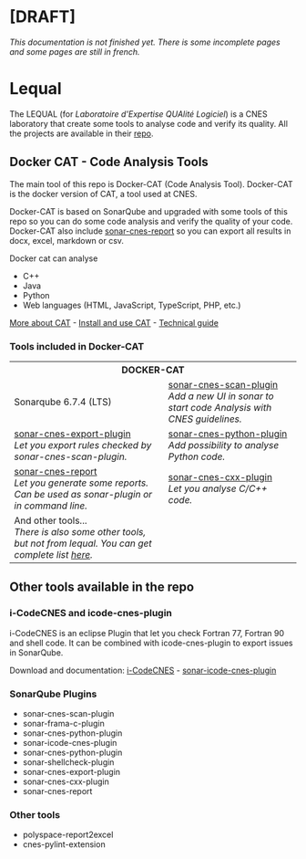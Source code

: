 # [DRAFT]
*This documentation is not finished yet. There is some incomplete pages and some pages are still in french.*

# Lequal

The LEQUAL (for *Laboratoire d'Expertise QUAlité Logiciel*) is a CNES laboratory that 
create some tools to analyse code and verify its quality. All the projects are available
in their [repo](https://github.com/lequal).


## Docker CAT - Code Analysis Tools
The main tool of this repo is Docker-CAT (Code Analysis Tool). Docker-CAT is the docker version of
CAT, a tool used at CNES.

Docker-CAT is based on SonarQube and upgraded with some tools of this repo so you 
can do some code analysis and verify the quality of your code. Docker-CAT also include
[sonar-cnes-report](https://github.com/lequal/sonar-cnes-report) so you can export
all results in docx, excel, markdown or csv.

Docker cat can analyse
- C++
- Java
- Python
- Web languages (HTML, JavaScript, TypeScript, PHP, etc.)

[More about CAT](CAT/cat) -
[Install and use  CAT](CAT/how-to-use-cat) -
[Technical guide](CAT/tech-guide)

### Tools included in Docker-CAT

<table>
<tr><th colspan='2'>DOCKER-CAT</th></tr>
        <tr><td>Sonarqube 6.7.4 (LTS)</th>
        <td><a href="https://github.com/lequal/sonar-cnes-scan-plugin">sonar-cnes-scan-plugin</a><br>
        <em>Add a new UI in sonar to start code Analysis with CNES guidelines.</em></td></tr>
        <tr><td><a href="https://github.com/lequal/sonar-cnes-export-plugin">sonar-cnes-export-plugin</a><br>
        <em>Let you export rules checked by sonar-cnes-scan-plugin.</em></td>
        <td><a href="https://github.com/lequal/sonar-cnes-python-plugin">sonar-cnes-python-plugin</a><br />
        <em>Add possibility to analyse Python code.</em></td></tr>
        <tr><td><a href="https://github.com/lequal/sonar-cnes-report">sonar-cnes-report</a>
        <br><em>Let you generate some reports. <br> Can be used as sonar-plugin or in command line.</em></td>
        <td><a href="https://github.com/lequal/sonar-cnes-python-plugin">sonar-cnes-cxx-plugin</a><br>
        <em>Let you analyse C/C++ code.</em></td></tr>
        <tr colspan="2"><td>And other tools...<br />
        <em>There is also some other tools, but not from lequal. You can get complete list  <a href="https://github.com/lequal/docker-cat">here</a>.</em></td></tr>

</table>

## Other tools available in the repo

### i-CodeCNES and icode-cnes-plugin
i-CodeCNES is an eclipse Plugin that let you check Fortran 77, Fortran 90 and shell code. It can be combined with
icode-cnes-plugin to export issues in SonarQube.

Download and documentation: 
[i-CodeCNES](https://github.com/lequal/i-CodeCNES) -
[sonar-icode-cnes-plugin](https://github.com/lequal/sonar-icode-cnes-plugin)

### SonarQube Plugins
* sonar-cnes-scan-plugin
* sonar-frama-c-plugin
* sonar-cnes-python-plugin
* sonar-icode-cnes-plugin
* sonar-cnes-python-plugin
* sonar-shellcheck-plugin
* sonar-cnes-export-plugin
* sonar-cnes-cxx-plugin
* sonar-cnes-report

### Other tools
* polyspace-report2excel
* cnes-pylint-extension
